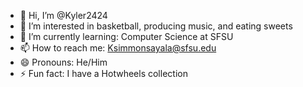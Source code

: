 - 👋 Hi, I’m @Kyler2424
- 👀 I’m interested in basketball, producing music, and eating sweets
- 🌱 I’m currently learning: Computer Science at SFSU
- 📫 How to reach me: Ksimmonsayala@sfsu.edu
- 😄 Pronouns: He/Him
- ⚡ Fun fact: I have a Hotwheels collection

<!---
Kyler2424/Kyler2424 is a ✨ special ✨ repository because its `README.md` (this file) appears on your GitHub profile.
You can click the Preview link to take a look at your changes.
--->
